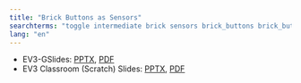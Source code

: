 ```yaml
---
title: "Brick Buttons as Sensors"
searchterms: "toggle intermediate brick sensors brick_buttons brick_buttons_as_sensors"
lang: "en"
---
```

 <ul>
 <li class="ng-binding">EV3-GSlides:
 <a href="ProgrammingLessons/intermediate/BrickButtons.pptx">PPTX</a>,
 <a href="ProgrammingLessons/intermediate/BrickButtons.pdf">PDF</a>
 </li>
 <li class="ng-binding">EV3 Classroom (Scratch) Slides:
 <a href="ProgrammingLessons/intermediate/scratch-BrickButtons.pptx">PPTX</a>,
 <a href="ProgrammingLessons/intermediate/scratch-BrickButtons.pdf">PDF</a>
 </li>
 </ul>
